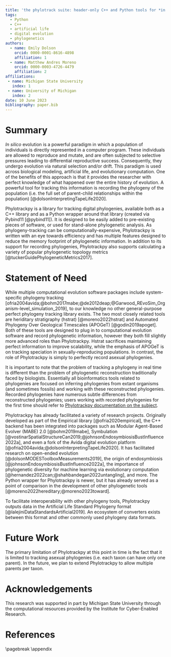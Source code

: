 ```yaml
---
title: 'the phylotrack suite: header-only C++ and Python tools for *in silico* phylogenetic tracking'
tags:
  - Python
  - C++
  - artificial life
  - digital evolution
  - phylogenetics
authors:
  - name: Emily Dolson
    orcid: 0000-0001-8616-4898
    affiliation: 1
  - name: Matthew Andres Moreno
    orcid: 0000-0003-4726-4479
    affiliation: 2
affiliations:
 - name: Michigan State University
   index: 1
 - name: University of Michigan
   index: 2
date: 10 June 2023
bibliography: paper.bib
---
```


# Summary

*In silico* evolution is a powerful paradigm in which a population of individuals is directly represented in a computer program. These individuals are allowed to reproduce and mutate, and are often subjected to selective pressures leading to differential reproductive success. Consequently, they undergo evolution via natural selection and/or drift. This paradigm is used across biological modeling, artificial life, and evolutionary computation. One of the benefits of this approach is that it provides the researcher with perfect knowledge of what happened over the entire history of evolution. A powerful tool for tracking this information is recording the phylogeny of the population (i.e. the full set of parent-child relationships within the population) [@dolsonInterpretingTapeLife2020].

Phylotrackpy is a library for tracking digital phylogenies, available both as a C++ library and as a Python wrapper around that library (created via Pybind11 [@pybind11]). It is designed to be easily added to pre-existing pieces of software, or used for stand-alone phylogenetic analysis. As phylogeny-tracking can be computationally-expensive, Phylotrackpy is written with an eye towards efficiency and has multiple features designed to reduce the memory footprint of phylogenetic information. In addition to its support for recording phylogenies, Phylotrackpy also supports calculating a variety of popular phylogenetic topology metrics [@tuckerGuidePhylogeneticMetrics2017].

# Statement of Need

While multiple computational evolution software packages include system-specific phylogeny tracking [ofria2004avida;@bohm2017mabe;@de2012deap;@Garwood_REvoSim_Organism-level_simulation_2019], to our knowledge no other general-purpose perfect phylogeny tracking library exists. The two most closely related tools are heriditary stratigraphy (hstrat) [@moreno2022hstrat] and Automated Phylogeny Over Geological Timescales (APOGeT) [@godin2019apoget]. Both of these tools are designed to plug in to computational evolution software and record phylogenetic information, however they both fill slightly more advanced roles than Phylotrackpy. Hstrat sacrifices maintaining perfect information to improve scalability, while the emphasis of APOGeT is on tracking speciation in sexually-reproducing populations. In contrast, the role of Phylotrackpy is simply to perfectly record asexual phylogenies.

It is important to note that the problem of tracking a phylogeny in real time is different than the problem of phylogenetic reconstruction traditionally faced by biologists. Essentially all bioinformatics tools related to phylogenies are focused on inferring phylogenies from extant organisms (and sometimes fossils) and working with these reconstructed phylogenies. Recorded phylogenies have numerous subtle differences from reconstructed phylogenies; users working with recorded phylogenies for the first time should refer to [Phylotrackpy documentation on the subject](https://phylotrackpy.readthedocs.io/en/latest/#useful-background-information).

Phylotrackpy has already facilitated a variety of research projects. Originally developed as part of the Empirical library [@ofria2020empirical], the C++ backend has been integrated into packages such as Modular Agent-Based Evolver (MABE) 2.0 [@bohm2019mabe], Symbulation [@vostinarSpatialStructureCan2019;@johnsonEndosymbiosisBustInfluence2022a], and even a fork of the Avida digital evolution platform [@ofria2004avida;@dolsonInterpretingTapeLife2020]. It has facilitated research on open-ended evolution [@dolsonMODESToolboxMeasurements2019], the origin of endosymbiosis [@johnsonEndosymbiosisBustInfluence2022a], the importance of phylogenetic diversity for machine learning via evolutionary computation [@hernandez2022can;@shahbandegan2022untangling], and more. The Python wrapper for Phylotrackpy is newer, but it has already served as a point of comparison in the development of other phylogenetic tools [@moreno2022hereditary;@moreno2023toward].

To facilitate interoperability with other phylogeny tools, Phylotrackpy outputs data in the Artificial Life Standard Phylogeny format [@lalejiniDataStandardsArtificial2019]. An ecosystem of converters exists between this format and other commonly used phylogeny data formats.


# Future Work

The primary limitation of Phylotrackpy at this point in time is the fact that it is limited to tracking asexual phylogenies (i.e. each taxon can have only one parent). In the future, we plan to extend Phylotrackpy to allow multiple parents per taxon.

# Acknowledgements

This research was supported in part by Michigan State University through the computational resources provided by the Institute for Cyber-Enabled Research.

# References

<div id="refs"></div>

\pagebreak
\appendix

